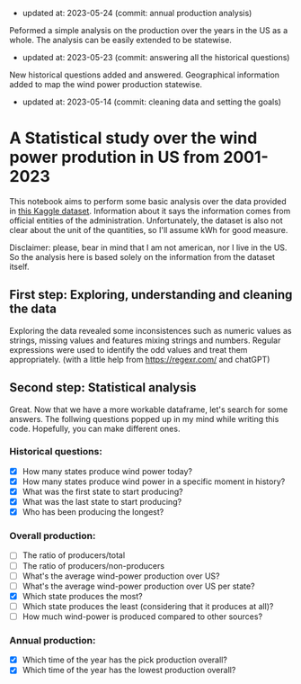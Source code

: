 - updated at: 2023-05-24 (commit: annual production analysis)

Peformed a simple analysis on the production over the years in the US as a whole. The analysis can be easily extended to be statewise.

- updated at: 2023-05-23 (commit: answering all the historical questions)

New historical questions added and answered. Geographical information added to map the wind power production statewise.

- updated at: 2023-05-14 (commit: cleaning data and setting the goals)

# A Statistical study over the wind power prodution in US from 2001-2023

This notebook aims to perform some basic analysis over the data provided in [this Kaggle dataset](https://www.kaggle.com/datasets/henriupton/wind-power-production-us-2001-2023). Information about it says the information comes from official entities of the administration. Unfortunately, the dataset is also not clear about the unit of the quantities, so I'll assume kWh for good measure.

Disclaimer: please, bear in mind that I am not american, nor I live in the US. So the analysis here is based solely on the information from the dataset itself. 

## First step: Exploring, understanding and cleaning the data

Exploring the data revealed some inconsistences such as numeric values as strings, missing values and features mixing strings and numbers. Regular expressions were used to identify the odd values and treat them appropriately. (with a little help from https://regexr.com/ and chatGPT)
 
## Second step: Statistical analysis

Great. Now that we have a more workable dataframe, let's search for some answers. The follwing questions popped up in my mind while writing this code. Hopefully, you can make different ones.

### Historical questions:
- [X] How many states produce wind power today?
- [X] How many states produce wind power in a specific moment in history?
- [X] What was the first state to start producing?
- [X] What was the last state to start producing?
- [X] Who has been producing the longest?

### Overall production:
- [ ] The ratio of producers/total
- [ ] The ratio of producers/non-producers
- [ ] What's the average wind-power production over US?
- [ ] What's the average wind-power production over US per state?
- [X] Which state produces the most?
- [ ] Which state produces the least (considering that it produces at all)?
- [ ] How much wind-power is produced compared to other sources?

### Annual production:
- [X] Which time of the year has the pick production overall?
- [X] Which time of the year has the lowest production overall?
